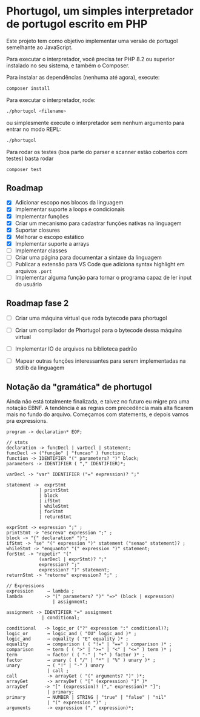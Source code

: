 # Phortugol, um simples interpretador de portugol escrito em PHP

Este projeto tem como objetivo implementar uma versão de portugol semelhante ao JavaScript.

Para executar o interpretador, você precisa ter PHP 8.2 ou superior instalado no seu sistema, e também o Composer.

Para instalar as dependências (nenhuma até agora), execute:

```bash
composer install
```
Para executar o interpretador, rode:

```bash
./phortugol <filename>
```

ou simplesmente execute o interpretador sem nenhum argumento para entrar no modo REPL:
```bash
./phortugol
```

Para rodar os testes (boa parte do parser e scanner estão cobertos com testes) basta rodar
```
composer test
```

## Roadmap
- [x] Adicionar escopo nos blocos da linguagem
- [x] Implementar suporte a loops e condicionais
- [x] Implementar funções
- [x] Criar um mecanismo para cadastrar funções nativas na linguagem
- [x] Suportar closures
- [x] Melhorar o escopo estático
- [x] Implementar suporte a arrays
- [ ] Implementar classes
- [ ] Criar uma página para documentar a sintaxe da linguagem
- [ ] Publicar a extensão para VS Code que adiciona syntax highlight em arquivos `.port`
- [ ] Implementar alguma função para tornar o programa capaz de ler input do usuário

## Roadmap fase 2
- [ ] Criar uma máquina virtual que roda bytecode para phortugol
- [ ] Criar um compilador de Phortugol para o bytecode dessa máquina virtual
- [ ] Implementar IO de arquivos na biblioteca padrão
- [ ] Mapear outras funções interessantes para serem implementadas na stdlib da linguagem


## Notação da "gramática" de phortugol
Ainda não está totalmente finalizada, e talvez no futuro eu migre pra uma notação EBNF. A tendência é as regras com precedência mais alta ficarem mais no fundo do arquivo. Começamos com statements, e depois vamos pra expressions.

```
program -> declaration* EOF;

// stmts
declaration -> funcDecl | varDecl | statement;
funcDecl -> ("função" | "funcao" ) function;
function -> IDENTIFIER "(" parameters? ")" block;
parameters -> IDENTIFIER ( "," IDENTIFIER)*;

varDecl -> "var" IDENTIFIER ("=" expression)? ";"

statement ->  exprStmt
			| printStmt
			| block
			| ifStmt
			| whileStmt
			| forStmt
			| returnStmt

exprStmt -> expression ";" ;
printStmt -> "escreva" expression ";" ;
block -> "{" declaration* "}";
ifStmt -> "se" "(" expression ")" statement ("senao" statement)? ;
whileStmt -> "enquanto" "(" expression ")" statement;
forStmt -> "repetir" "("
			(varDecl | exprStmt)? ";"
			expression? ";"
			expression? ")" statement;
returnStmt -> "retorne" expression? ";" ;

// Expressions
expression     → lambda ;
lambda        -> "(" parameters? ")" "=>" (block | expression)
                 | assignment;

assignment -> IDENTIFIER "=" assignment
			 | conditional;

conditional   -> logic_or ("?" expression ":" conditional)?;
logic_or       → logic_and ( "OU" logic_and )* ;
logic_and      → equality ( "E" equality )* ;
equality       → comparison ( ( "!=" | "==" ) comparison )* ;
comparison     → term ( ( ">" | ">=" | "<" | "<=" ) term )* ;
term           → factor ( ( "-" | "+" ) factor )* ;
factor         → unary ( ( "/" | "*" | "%" ) unary )* ;
unary          → ( "!" | "-" ) unary
               | call ;
call           -> arrayGet ( "(" arguments? ")" )*;
arrayGet       -> arrayDef ( "[" (expression) "]" )*
arrayDef      -> "[" (expression)? ("," expression)* "]";
               | primary;
primary        → NUMBER | STRING | "true" | "false" | "nil"
               | "(" expression ")" ;
arguments      -> expression ("," expression)*;
```
